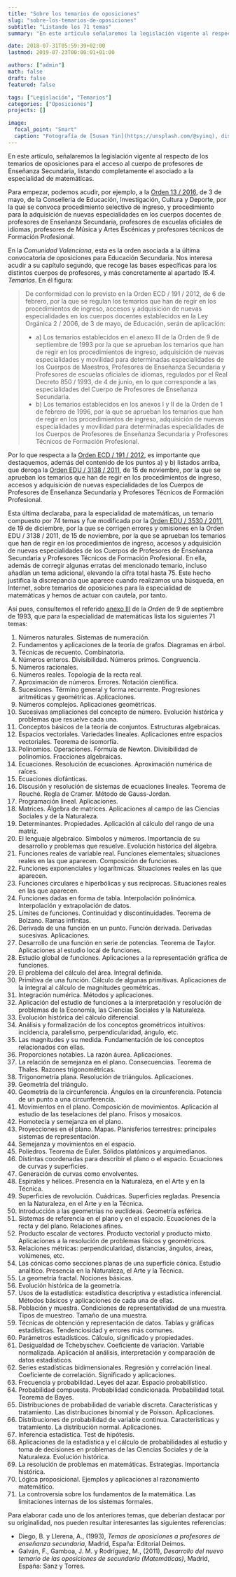 ```yaml
---
title: "Sobre los temarios de oposiciones"
slug: "sobre-los-temarios-de-oposiciones"
subtitle: "Listando los 71 temas"
summary: "En este artículo señalaremos la legislación vigente al respecto de los temarios de oposiciones para el acceso al cuerpo de profesores de Enseñanza Secundaria, listando completamente el asociado a la especialidad de matemáticas."

date: 2018-07-31T05:59:39+02:00
lastmod: 2019-07-23T00:00:01+01:00

authors: ["admin"]
math: false
draft: false
featured: false

tags: ["Legislación", "Temarios"]
categories: ["Oposiciones"]
projects: []

image:
  focal_point: "Smart"
  caption: "Fotografía de [Susan Yin](https://unsplash.com/@syinq), disponible en [Unsplash](https://unsplash.com/photos/2JIvboGLeho)."
---
```


En este artículo, señalaremos la legislación vigente al respecto de los temarios de oposiciones para el acceso al cuerpo de profesores de Enseñanza Secundaria, listando completamente el asociado a la especialidad de matemáticas.

Para empezar, podemos acudir, por ejemplo, a la [Orden 13 / 2016](http://www.dogv.gva.es/datos/2016/05/06/pdf/2016_3109.pdf), de 3 de mayo, de la Conselleria de Educación, Investigación, Cultura y Deporte, por la que se convoca procedimiento selectivo de ingreso, y procedimiento para la adquisición de nuevas especialidades en los cuerpos docentes de profesores de Enseñanza Secundaria, profesores de escuelas oficiales de idiomas, profesores de Música y Artes Escénicas y profesores técnicos de Formación Profesional.

En la *Comunidad Valenciana*, esta es la orden asociada a la última convocatoria de oposiciones para Educación Secundaria. Nos interesa acudir a su capítulo segundo, que recoge las bases específicas para los distintos cuerpos de profesores, y más concretamente al apartado *15.4. Temarios*. En él figura:

> De conformidad con lo previsto en la Orden ECD / 191 / 2012, de 6 de febrero, por la que se regulan los temarios que han de regir en los procedimientos de ingreso, accesos y adquisición de nuevas especialidades en los cuerpos docentes establecidos en la Ley Orgánica 2 / 2006, de 3 de mayo, de Educación, serán de aplicación:
> 
> - a) Los temarios establecidos en el anexo III de la Orden de 9 de septiembre de 1993 por la que se aprueban los temarios que han de regir en los procedimientos de ingreso, adquisición de nuevas especialidades y movilidad para determinadas especialidades de los Cuerpos de Maestros, Profesores de Enseñanza Secundaria y Profesores de escuelas oficiales de idiomas, regulados por el Real Decreto 850 / 1993, de 4 de junio, en lo que corresponde a las especialidades del Cuerpo de Profesores de Enseñanza Secundaria.
> - b) Los temarios establecidos en los anexos I y II de la Orden de 1 de febrero de 1996, por la que se aprueban los temarios que han de regir en los procedimientos de ingreso, adquisición de nuevas especialidades y movilidad para determinadas especialidades de los Cuerpos de Profesores de Enseñanza Secundaria y Profesores Técnicos de Formación Profesional.

Por lo que respecta a la [Orden ECD / 191 / 2012](http://www.boe.es/boe/dias/2012/02/07/pdfs/BOE-A-2012-1825.pdf), es importante que destaquemos, además del contenido de los puntos a) y b) listados arriba, que deroga la [Orden EDU / 3138 / 2011](https://www.boe.es/boe/dias/2011/11/18/pdfs/BOE-A-2011-18099.pdf), de 15 de noviembre, por la que se aprueban los
temarios que han de regir en los procedimientos de ingreso, accesos y
adquisición de nuevas especialidades de los Cuerpos de Profesores de
Enseñanza Secundaria y Profesores Técnicos de Formación Profesional.

Esta última declaraba, para la especialidad de matemáticas, un temario compuesto por 74 temas y fue modificada por la [Orden EDU / 3530 / 2011](http://www.boe.es/boe/dias/2011/12/28/pdfs/BOE-A-2011-20392.pdf), de 19 de diciembre, por la que se corrigen errores y omisiones en la Orden EDU / 3138 / 2011, de 15 de noviembre, por la que se aprueban los temarios que han de regir en los procedimientos de ingreso, accesos y adquisición de nuevas especialidades de los Cuerpos de Profesores de Enseñanza Secundaria y Profesores Técnicos de Formación Profesional. En ella, además de corregir algunas erratas del mencionado temario, incluso añadían un tema adicional, elevando la cifra total hasta 75. Este hecho justifica la discrepancia que aparece cuando realizamos una búsqueda, en Internet, sobre temarios de oposiciones para la especialidad de matemáticas y hemos de actuar con cautela, por tanto.

Así pues, consultemos el referido [anexo III](https://www.boe.es/boe/dias/1993/09/21/pdfs/A27400-27438.pdf) de la *Orden* de 9 de septiembre de 1993, que para la especialidad de matemáticas lista los siguientes 71 temas:

1. Números naturales. Sistemas de numeración.
2. Fundamentos y aplicaciones de la teoría de grafos. Diagramas en árbol.
3. Técnicas de recuento. Combinatoria.
4. Números enteros. Divisibilidad. Números primos. Congruencia.
5. Números racionales.
6. Números reales. Topología de la recta real.
7. Aproximación de números. Errores. Notación científica.
8. Sucesiones. Término general y forma recurrente. Progresiones aritméticas y geométricas. Aplicaciones.
9. Números complejos. Aplicaciones geométricas.
10. Sucesivas ampliaciones del concepto de número. Evolución histórica y problemas que resuelve cada una.
11. Conceptos básicos de la teoría de conjuntos. Estructuras algebraicas.
12. Espacios vectoriales. Variedades lineales. Aplicaciones entre espacios vectoriales. Teorema de isomorfía.
13. Polinomios. Operaciones. Fórmula de Newton. Divisibilidad de polinomios. Fracciones algebraicas.
14. Ecuaciones. Resolución de ecuaciones. Aproximación numérica de raíces.
15. Ecuaciones diofánticas.
16. Discusión y resolución de sistemas de ecuaciones lineales. Teorema de Rouché. Regla de Cramer. Método de Gauss-Jordan.
17. Programación lineal. Aplicaciones.
18. Matrices. Álgebra de matrices. Aplicaciones al campo de las Ciencias Sociales y de la Naturaleza.
19. Determinantes. Propiedades. Aplicación al cálculo del rango de una matriz.
20. El lenguaje algebraico. Símbolos y números. Importancia de su desarrollo y problemas que resuelve. Evolución histórica del álgebra.
21. Funciones reales de variable real. Funciones elementales; situaciones reales en las que aparecen. Composición de funciones.
22. Funciones exponenciales y logarítmicas. Situaciones reales en las que aparecen.
23. Funciones circulares e hiperbólicas y sus recíprocas. Situaciones reales en las que aparecen.
24. Funciones dadas en forma de tabla. Interpolación polinómica. Interpolación y extrapolación de datos.
25. Límites de funciones. Continuidad y discontinuidades. Teorema de Bolzano. Ramas infinitas.
26. Derivada de una función en un punto. Función derivada. Derivadas sucesivas. Aplicaciones.
27. Desarrollo de una función en serie de potencias. Teorema de Taylor. Aplicaciones al estudio local de funciones.
28. Estudio global de funciones. Aplicaciones a la representación gráfica de funciones.
29. El problema del cálculo del área. Integral definida.
30. Primitiva de una función. Cálculo de algunas primitivas. Aplicaciones de la integral al cálculo de magnitudes geométricas.
31. Integración numérica. Métodos y aplicaciones.
32. Aplicación del estudio de funciones a la interpretación y resolución de problemas de la Economía, las Ciencias Sociales y la Naturaleza.
33. Evolución histórica del cálculo diferencial.
34. Análisis y formalización de los conceptos geométricos intuitivos: incidencia, paralelismo, perpendicularidad, ángulo, etc.
35. Las magnitudes y su medida. Fundamentación de los conceptos relacionados con ellas.
36. Proporciones notables. La razón áurea. Aplicaciones.
37. La relación de semejanza en el plano. Consecuencias. Teorema de Thales. Razones trigonométricas.
38. Trigonometría plana. Resolución de triángulos. Aplicaciones.
39. Geometría del triángulo.
40. Geometría de la circunferencia. Ángulos en la circunferencia. Potencia de un punto a una circunferencia.
41. Movimientos en el plano. Composición de movimientos. Aplicación al estudio de las teselaciones del plano. Frisos y mosaicos.
42. Homotecia y semejanza en el plano.
43. Proyecciones en el plano. Mapas. Planisferios terrestres: principales sistemas de representación.
44. Semejanza y movimientos en el espacio.
45. Poliedros. Teorema de Euler. Sólidos platónicos y arquimedianos.
46. Distintas coordenadas para describir el plano o el espacio. Ecuaciones de curvas y superficies.
47. Generación de curvas como envolventes.
48. Espirales y hélices. Presencia en la Naturaleza, en el Arte y en la Técnica.
49. Superficies de revolución. Cuádricas. Superficies regladas. Presencia en la Naturaleza, en el Arte y en la Técnica.
50. Introducción a las geometrías no euclídeas. Geometría esférica.
51. Sistemas de referencia en el plano y en el espacio. Ecuaciones de la recta y del plano. Relaciones afines.
52. Producto escalar de vectores. Producto vectorial y producto mixto. Aplicaciones a la resolución de problemas físicos y geométricos.
53. Relaciones métricas: perpendicularidad, distancias, ángulos, áreas, volúmenes, etc.
54. Las cónicas como secciones planas de una superficie cónica. Estudio analítico. Presencia en la Naturaleza, el Arte y la Técnica.
55. La geometría fractal. Nociones básicas.
56. Evolución histórica de la geometría.
57. Usos de la estadística: estadística descriptiva y estadística inferencial. Métodos básicos y aplicaciones de cada una de ellas.
58. Población y muestra. Condiciones de representatividad de una muestra. Tipos de muestreo. Tamaño de una muestra.
59. Técnicas de obtención y representación de datos. Tablas y gráficas estadísticas. Tendenciosidad y errores más comunes.
60. Parámetros estadísticos. Cálculo, significado y propiedades.
61. Desigualdad de Tchebyschev. Coeficiente de variación. Variable normalizada. Aplicación al análisis, interpretación y comparación de datos estadísticos.
62. Series estadísticas bidimensionales. Regresión y correlación lineal. Coeficiente de correlación. Significado y aplicaciones.
63. Frecuencia y probabilidad. Leyes del azar. Espacio probabilístico.
64. Probabilidad compuesta. Probabilidad condicionada. Probabilidad total. Teorema de Bayes.
65. Distribuciones de probabilidad de variable discreta. Características y tratamiento. Las distribuciones binomial y de Poisson. Aplicaciones.
66. Distribuciones de probabilidad de variable continua. Características y tratamiento. La distribución normal. Aplicaciones.
67. Inferencia estadística. Test de hipótesis.
68. Aplicaciones de la estadística y el cálculo de probabilidades al estudio y toma de decisiones en problemas de las Ciencias Sociales y de la Naturaleza. Evolución histórica.
69. La resolución de problemas en matemáticas. Estrategias. Importancia histórica.
70. Lógica proposicional. Ejemplos y aplicaciones al razonamiento matemático.
71. La controversia sobre los fundamentos de la matemática. Las limitaciones internas de los sistemas formales.

Para elaborar cada uno de los anteriores temas, que deberían destacar por su originalidad, nos pueden resultar interesantes las siguientes referencias:

- Diego, B. y Llerena, A., (1993), *Temas de oposiciones a profesores de enseñanza secundaria*, Madrid, España: Editorial Deimos.
- Galván, F., Gamboa, J. M. y Rodríguez, M., (2011), *Desarrollo del nuevo temario de las oposiciones de secundaria (Matemáticas)*, Madrid, España: Sanz y Torres.
